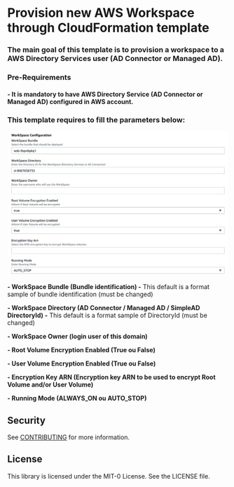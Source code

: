 # Provision new AWS Workspace through CloudFormation template

### The main goal of this template is to provision a workspace to a AWS Directory Services user (AD Connector or Managed AD).


### Pre-Requirements
#### - It is mandatory to have AWS Directory Service (AD Connector or Managed AD) configured in AWS account.

### This template requires to fill the parameters below:

![](workspaces_param_image.png)

**- WorkSpace Bundle (Bundle identification) -** This default is a format sample of bundle identification (must be changed) 

**- WorkSpace Directory (AD Connector / Managed AD / SimpleAD DirectoryId) -** This default is a format sample of DirectoryId (must be changed)

**- WorkSpace Owner (login user of this domain)**

**- Root Volume Encryption Enabled (True ou False)**

**- User Volume Encryption Enabled (True ou False)**

**- Encryption Key ARN (Encryption key ARN to be used to encrypt Root Volume and/or User Volume)**

**- Running Mode (ALWAYS_ON ou AUTO_STOP)** 

## Security

See [CONTRIBUTING](CONTRIBUTING.md#security-issue-notifications) for more information.

## License

This library is licensed under the MIT-0 License. See the LICENSE file.

